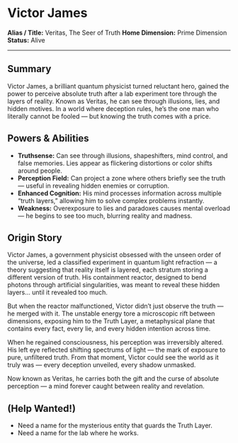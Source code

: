 # Victor James

**Alias / Title:** Veritas, The Seer of Truth
**Home Dimension:** Prime Dimension
**Status:** Alive

---

## Summary

Victor James, a brilliant quantum physicist turned reluctant hero, gained the power to perceive absolute truth after a lab experiment tore through the layers of reality. Known as Veritas, he can see through illusions, lies, and hidden motives. In a world where deception rules, he’s the one man who literally cannot be fooled — but knowing the truth comes with a price.

## Powers & Abilities

* **Truthsense:** Can see through illusions, shapeshifters, mind control, and false memories. Lies appear as flickering distortions or color shifts around people.
* **Perception Field:** Can project a zone where others briefly see the truth — useful in revealing hidden enemies or corruption.
* **Enhanced Cognition:** His mind processes information across multiple “truth layers,” allowing him to solve complex problems instantly.
* **Weakness:** Overexposure to lies and paradoxes causes mental overload — he begins to see too much, blurring reality and madness.

## Origin Story

Victor James, a government physicist obsessed with the unseen order of the universe, led a classified experiment in quantum light refraction — a theory suggesting that reality itself is layered, each stratum storing a different version of truth. His containment reactor, designed to bend photons through artificial singularities, was meant to reveal these hidden layers… until it revealed too much.

But when the reactor malfunctioned, Victor didn’t just observe the truth — he merged with it. The unstable energy tore a microscopic rift between dimensions, exposing him to the Truth Layer, a metaphysical plane that contains every fact, every lie, and every hidden intention across time.

When he regained consciousness, his perception was irreversibly altered. His left eye reflected shifting spectrums of light — the mark of exposure to pure, unfiltered truth. From that moment, Victor could see the world as it truly was — every deception unveiled, every shadow unmasked.

Now known as Veritas, he carries both the gift and the curse of absolute perception — a mind forever caught between reality and revelation.

## (Help Wanted!)

* Need a name for the mysterious entity that guards the Truth Layer.
* Need a name for the lab where he works.
